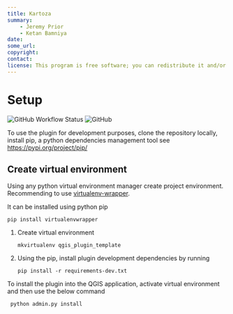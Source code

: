 ```yaml
---
title: Kartoza
summary:
    - Jeremy Prior
    - Ketan Bamniya
date:
some_url:
copyright:
contact:
license: This program is free software; you can redistribute it and/or modify it under the terms of the GNU Affero General Public License as published by the Free Software Foundation; either version 3 of the License, or (at your option) any later version.
---
```


# Setup

![GitHub Workflow Status](https://img.shields.io/github/actions/workflow/status/kartoza/qgis-plugin-template/ci.yml?branch=master)
![GitHub](https://img.shields.io/github/license/kartoza/qgis-plugin-template)

To use the plugin for development purposes, clone the repository locally,
install pip, a python dependencies management tool see https://pypi.org/project/pip/

## Create virtual environment

Using any python virtual environment manager create project environment. 
Recommending to use [virtualenv-wrapper](https://virtualenvwrapper.readthedocs.io/en/latest/).

It can be installed using python pip 

```
pip install virtualenvwrapper
```

 1. Create virtual environment

    ```
    mkvirtualenv qgis_plugin_template
    ```

2. Using the pip, install plugin development dependencies by running 

    ```
    pip install -r requirements-dev.txt
   ```


To install the plugin into the QGIS application, activate virtual environment and then use the below command

```
 python admin.py install
```
